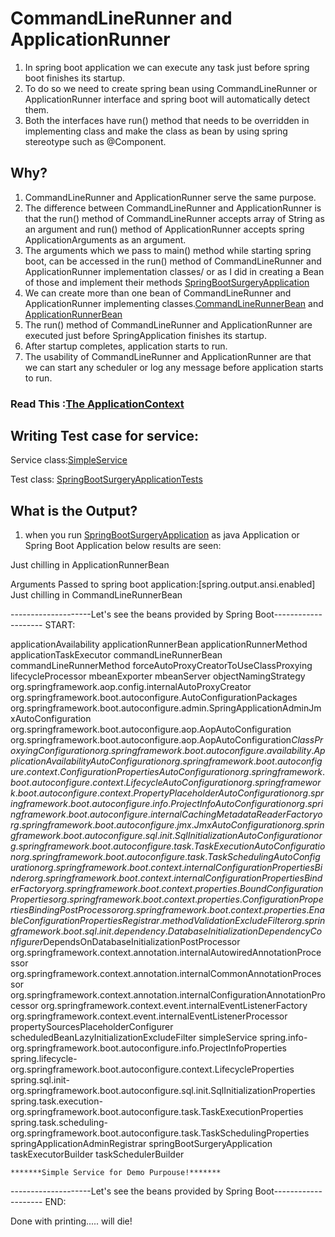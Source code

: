 # CommandLineRunner and ApplicationRunner


1. In spring boot application we can execute any task just before spring boot finishes its startup. 
2. To do so we need to create spring bean using CommandLineRunner or ApplicationRunner interface and spring boot will automatically detect them. 
3. Both the interfaces have run() method that needs to be overridden in implementing class and make the class as bean by using spring stereotype such as @Component.

## Why?
1. CommandLineRunner and ApplicationRunner serve the same purpose.
2. The difference between CommandLineRunner and ApplicationRunner is that the run() method of CommandLineRunner accepts array of String as an argument and run() method of ApplicationRunner accepts spring ApplicationArguments as an argument.
3. The arguments which we pass to main() method while starting spring boot, can be accessed in the run() method of CommandLineRunner and ApplicationRunner implementation classes/ or as I did in creating a Bean of those and implement their methods [SpringBootSurgeryApplication](https://github.com/failedpeanut/spring/blob/main/spring-boot-surgery/src/main/java/com/failedpeanut/springboot/surgery/SpringBootSurgeryApplication.java)
4. We can create more than one bean of CommandLineRunner and ApplicationRunner implementing classes.[CommandLineRunnerBean](https://github.com/failedpeanut/spring/blob/main/spring-boot-surgery/src/main/java/com/failedpeanut/springboot/surgery/CommandLineRunnerBean.java) and [ApplicationRunnerBean](https://github.com/failedpeanut/spring/blob/main/spring-boot-surgery/src/main/java/com/failedpeanut/springboot/surgery/ApplicationRunnerBean.java)
5. The run() method of CommandLineRunner and ApplicationRunner are executed just before SpringApplication finishes its startup.
6. After startup completes, application starts to run.
7. The usability of CommandLineRunner and ApplicationRunner are that we can start any scheduler or log any message before application starts to run.

### Read This :[The ApplicationContext](https://docs.spring.io/spring-framework/docs/3.0.0.M3/reference/html/ch04s08.html)

## Writing Test case for service:
Service class:[SimpleService](https://github.com/failedpeanut/spring/blob/main/spring-boot-surgery/src/main/java/com/failedpeanut/springboot/surgery/SimpleService.java)

Test class: [SpringBootSurgeryApplicationTests](https://github.com/failedpeanut/spring/blob/main/spring-boot-surgery/src/test/java/com/failedpeanut/springboot/surgery/SpringBootSurgeryApplicationTests.java)

## What is the Output?
1. when you run [SpringBootSurgeryApplication](https://github.com/failedpeanut/spring/blob/main/spring-boot-surgery/src/main/java/com/failedpeanut/springboot/surgery/SpringBootSurgeryApplication.java) as java Application or Spring Boot Application below results are seen:

Just chilling in ApplicationRunnerBean

Arguments Passed to spring boot application:[spring.output.ansi.enabled]
Just chilling in CommandLineRunnerBean

--------------------Let's see the beans provided by Spring Boot-------------------- START:

applicationAvailability
applicationRunnerBean
applicationRunnerMethod
applicationTaskExecutor
commandLineRunnerBean
commandLineRunnerMethod
forceAutoProxyCreatorToUseClassProxying
lifecycleProcessor
mbeanExporter
mbeanServer
objectNamingStrategy
org.springframework.aop.config.internalAutoProxyCreator
org.springframework.boot.autoconfigure.AutoConfigurationPackages
org.springframework.boot.autoconfigure.admin.SpringApplicationAdminJmxAutoConfiguration
org.springframework.boot.autoconfigure.aop.AopAutoConfiguration
org.springframework.boot.autoconfigure.aop.AopAutoConfiguration$ClassProxyingConfiguration
org.springframework.boot.autoconfigure.availability.ApplicationAvailabilityAutoConfiguration
org.springframework.boot.autoconfigure.context.ConfigurationPropertiesAutoConfiguration
org.springframework.boot.autoconfigure.context.LifecycleAutoConfiguration
org.springframework.boot.autoconfigure.context.PropertyPlaceholderAutoConfiguration
org.springframework.boot.autoconfigure.info.ProjectInfoAutoConfiguration
org.springframework.boot.autoconfigure.internalCachingMetadataReaderFactory
org.springframework.boot.autoconfigure.jmx.JmxAutoConfiguration
org.springframework.boot.autoconfigure.sql.init.SqlInitializationAutoConfiguration
org.springframework.boot.autoconfigure.task.TaskExecutionAutoConfiguration
org.springframework.boot.autoconfigure.task.TaskSchedulingAutoConfiguration
org.springframework.boot.context.internalConfigurationPropertiesBinder
org.springframework.boot.context.internalConfigurationPropertiesBinderFactory
org.springframework.boot.context.properties.BoundConfigurationProperties
org.springframework.boot.context.properties.ConfigurationPropertiesBindingPostProcessor
org.springframework.boot.context.properties.EnableConfigurationPropertiesRegistrar.methodValidationExcludeFilter
org.springframework.boot.sql.init.dependency.DatabaseInitializationDependencyConfigurer$DependsOnDatabaseInitializationPostProcessor
org.springframework.context.annotation.internalAutowiredAnnotationProcessor
org.springframework.context.annotation.internalCommonAnnotationProcessor
org.springframework.context.annotation.internalConfigurationAnnotationProcessor
org.springframework.context.event.internalEventListenerFactory
org.springframework.context.event.internalEventListenerProcessor
propertySourcesPlaceholderConfigurer
scheduledBeanLazyInitializationExcludeFilter
simpleService
spring.info-org.springframework.boot.autoconfigure.info.ProjectInfoProperties
spring.lifecycle-org.springframework.boot.autoconfigure.context.LifecycleProperties
spring.sql.init-org.springframework.boot.autoconfigure.sql.init.SqlInitializationProperties
spring.task.execution-org.springframework.boot.autoconfigure.task.TaskExecutionProperties
spring.task.scheduling-org.springframework.boot.autoconfigure.task.TaskSchedulingProperties
springApplicationAdminRegistrar
springBootSurgeryApplication
taskExecutorBuilder
taskSchedulerBuilder

`*******Simple Service for Demo Purpouse!*******`

--------------------Let's see the beans provided by Spring Boot-------------------- END:

Done with printing..... will die!





